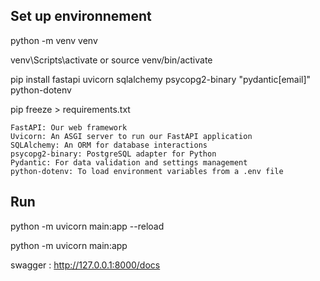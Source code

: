 ## Set up environnement


python -m venv venv

venv\Scripts\activate    or    source venv/bin/activate

pip install fastapi uvicorn sqlalchemy psycopg2-binary "pydantic[email]" python-dotenv

pip freeze > requirements.txt



    FastAPI: Our web framework
    Uvicorn: An ASGI server to run our FastAPI application
    SQLAlchemy: An ORM for database interactions
    psycopg2-binary: PostgreSQL adapter for Python
    Pydantic: For data validation and settings management
    python-dotenv: To load environment variables from a .env file



## Run
python -m uvicorn main:app --reload

python -m uvicorn main:app


swagger : http://127.0.0.1:8000/docs

